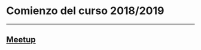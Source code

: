 # Comienzo del curso 2018/2019
---
## [Meetup](https://www.meetup.com/madswcraft/events/254954701/)
